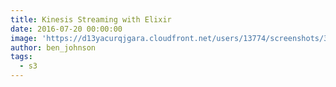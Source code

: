 ```yaml
---
title: Kinesis Streaming with Elixir
date: 2016-07-20 00:00:00
image: 'https://d13yacurqjgara.cloudfront.net/users/13774/screenshots/3003711/projects.png'
author: ben_johnson
tags:
  - s3
---
```

